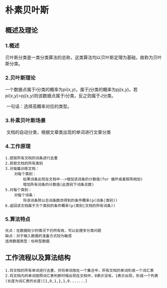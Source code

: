 # 朴素贝叶斯

## 概述及理论

### 	1.概述

​			贝叶斯分类是一类分类算法的总称，这类算法均以贝叶斯定理为基础，故称为贝叶斯分类。

### 	2.贝叶斯理论

​			一个数据点属于i分类的概率为pi(x,y)，属于j分类的概率为pj(x,y)。若pi(x,y)>pj(x,y)则该数据点属于i分类，反之则属于J分类。

​			一句话：选择高概率对应的类型。

### 	3.朴素贝叶斯场景

​			文档的自动分类，根据文章类出现的单词进行文章分类

### 	4.工作原理

```
1.提取所有文档的词条进行去重
2.获取文档的所有类别
3.对每篇训练文档：
	对每个类别：
		如果词条出现在文档中-->增加该词条的计数值(for 循环或者矩阵相加)
		增加所有词条的计数值(此类别下词条总数)
5.对每个类别：
	对每个词条：
		将该词条除以总词条数目得到的条件概率(p(词条|类别))
6.返回该文档属于灭个类别的条件概率(p(类别|文档的所有词条))
```

### 	5.算法特点

```
优点：在数据较少的情况下仍然有效，可以处理多分类问题
缺点：对于输入数据的准备方式较为敏感
适用数据类型：标称型数据
```

## 工作流程以及算法结构

```
1.将文档的所有单词进行去重，并将单词放在一个集合中，所有文档的单词形成一个词汇表
2.将文档内的单词按照词汇表判断时候出现在文档中，0表示没有，1表示出现，形成一个列表(长度为词汇表的长度)[1,0,1,1,1,0.......]

```

